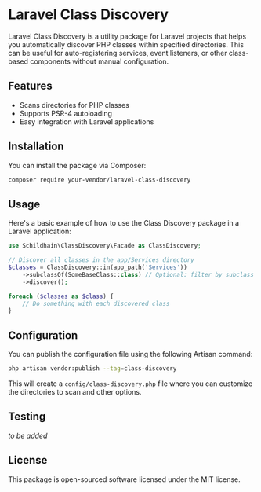 # Laravel Class Discovery

Laravel Class Discovery is a utility package for Laravel projects that helps you automatically discover PHP classes within specified directories. This can be useful for auto-registering services, event listeners, or other class-based components without manual configuration.

## Features

- Scans directories for PHP classes
- Supports PSR-4 autoloading
- Easy integration with Laravel applications

## Installation

You can install the package via Composer:

```bash
composer require your-vendor/laravel-class-discovery
```

## Usage

Here's a basic example of how to use the Class Discovery package in a Laravel application:

```php
use Schildhain\ClassDiscovery\Facade as ClassDiscovery;

// Discover all classes in the app/Services directory
$classes = ClassDiscovery::in(app_path('Services'))
    ->subclassOf(SomeBaseClass::class) // Optional: filter by subclass
    ->discover();

foreach ($classes as $class) {
    // Do something with each discovered class
}
```

## Configuration

You can publish the configuration file using the following Artisan command:

```bash
php artisan vendor:publish --tag=class-discovery
```

This will create a `config/class-discovery.php` file where you can customize the directories to scan and other options.

## Testing

*to be added*


## License

This package is open-sourced software licensed under the MIT license.

